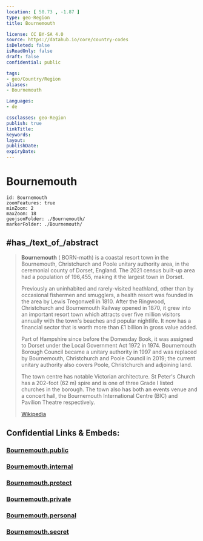 ```yaml
---
location: [ 50.73 , -1.87 ] 
type: geo-Region
title: Bournemouth

license: CC BY-SA 4.0
source: https://datahub.io/core/country-codes
isDeleted: false
isReadOnly: false
draft: false
confidential: public

tags:
- geo/Country/Region
aliases:
- Bournemouth

Languages:
- de

cssclasses: geo-Region
publish: true
linkTitle: 
keywords: 
layout: 
publishDate: 
expiryDate: 
---
```


# Bournemouth

```leaflet
id: Bournemouth
zoomFeatures: true 
minZoom: 2 
maxZoom: 18
geojsonFolder: ./Bournemouth/
markerFolder: ./Bournemouth/
```


## #has_/text_of_/abstract 

> **Bournemouth** (  BORN-məth) is a coastal resort town 
> in the Bournemouth, Christchurch and Poole unitary authority area, 
> in the ceremonial county of Dorset, England. 
> The 2021 census built-up area had a population of 196,455, making it the largest town in Dorset.
>
> Previously an uninhabited and rarely-visited  heathland, other than by occasional fishermen and smugglers, a health resort was founded in the area by Lewis Tregonwell in 1810. After the Ringwood, Christchurch and Bournemouth Railway opened in 1870, it grew into an important resort town which attracts over five million visitors annually with the town's beaches and popular nightlife. It now has a financial sector that is worth more than £1 billion in gross value added.
>
> Part of Hampshire since before the Domesday Book, it was assigned to Dorset under the Local Government Act 1972 in 1974. Bournemouth Borough Council became a unitary authority in 1997 and was replaced by Bournemouth, Christchurch and Poole Council in 2019; the current unitary authority also covers Poole, Christchurch and adjoining land.
>
> The town centre has notable Victorian architecture. St Peter's Church has a 202-foot (62 m) spire and is one of three Grade I listed churches in the borough. The town also has both an events venue and a concert hall, the Bournemouth International Centre (BIC) and Pavilion Theatre respectively.
>
> [Wikipedia](https://en.wikipedia.org/wiki/Bournemouth)


## Confidential Links & Embeds: 

### [Bournemouth.public](/_public/\Earth\Continent\Europe\Europe~North\UK\England\Regions~England\South_West_England\Bournemouth,Christchurch,PooleBournemouth.public.md) 

### [Bournemouth.internal](/_internal/\Earth\Continent\Europe\Europe~North\UK\England\Regions~England\South_West_England\Bournemouth,Christchurch,PooleBournemouth.internal.md) 

### [Bournemouth.protect](/_protect/\Earth\Continent\Europe\Europe~North\UK\England\Regions~England\South_West_England\Bournemouth,Christchurch,PooleBournemouth.protect.md) 

### [Bournemouth.private](/_private/\Earth\Continent\Europe\Europe~North\UK\England\Regions~England\South_West_England\Bournemouth,Christchurch,PooleBournemouth.private.md) 

### [Bournemouth.personal](/_personal/\Earth\Continent\Europe\Europe~North\UK\England\Regions~England\South_West_England\Bournemouth,Christchurch,PooleBournemouth.personal.md) 

### [Bournemouth.secret](/_secret/\Earth\Continent\Europe\Europe~North\UK\England\Regions~England\South_West_England\Bournemouth,Christchurch,PooleBournemouth.secret.md)

